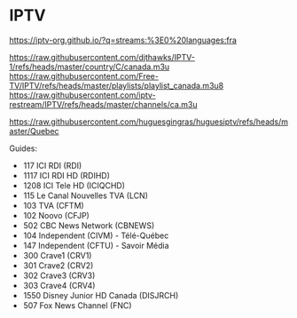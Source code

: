 # IPTV

https://iptv-org.github.io/?q=streams:%3E0%20languages:fra

https://raw.githubusercontent.com/djthawks/IPTV-1/refs/heads/master/country/C/canada.m3u
https://raw.githubusercontent.com/Free-TV/IPTV/refs/heads/master/playlists/playlist_canada.m3u8
https://raw.githubusercontent.com/iptv-restream/IPTV/refs/heads/master/channels/ca.m3u

https://raw.githubusercontent.com/huguesgingras/huguesiptv/refs/heads/master/Quebec



Guides:
- <option value="5fc771ed8bd622002d0447c0-5fc705dc6b022a002d77efe0:117">117 ICI RDI (RDI)</option>
- <option value="5fc771ed8bd622002d0447c0-5fc705dc6b022a002d77ef9d:1117">1117 ICI RDI HD (RDIHD)</option>
- <option value="5fc771ed8bd622002d0447c0-5fc705e6c21207002f8badb0:1208">1208 ICI Tele HD (ICIQCHD)</option>
- <option value="5fc771ed8bd622002d0447c0-5fc705ef7c6557002ee1ea7d:115">115 Le Canal Nouvelles TVA (LCN)</option>
- <option value="5fc771ed8bd622002d0447c0-5fc705f9dd53a6002d8f9292:103">103 TVA (CFTM)</option>
- <option value="5fc771ed8bd622002d0447c0-5fc705e8c8d56d002e06f54e:102">102 Noovo (CFJP)</option>
- <option value="5fc771ed8bd622002d0447c0-5fc705fcc40548002d5459ce:502">502 CBC News Network (CBNEWS)</option>
- <option value="5fc771ed8bd622002d0447c0-5fc705ef7c6557002ee1ea2b:104">104 Independent (CIVM) - Télé-Québec</option>
- <option value="5fc771ed8bd622002d0447c0-5fc705d7a62668002dcef4e6:147">147 Independent (CFTU) - Savoir Média</option>
- <option value="5fc771ed8bd622002d0447c0-5fc705fdc8d56d002e06f8d2:300">300 Crave1 (CRV1)</option>
- <option value="5fc771ed8bd622002d0447c0-5fc705ef7c6557002ee1ea31:301">301 Crave2 (CRV2)</option>
- <option value="5fc771ed8bd622002d0447c0-5fc705dcbcd67c002d0e695a:302">302 Crave3 (CRV3)</option>
- <option value="5fc771ed8bd622002d0447c0-5fc705fdc8d56d002e06f911:303">303 Crave4 (CRV4)</option>
- <option value="5fc771ed8bd622002d0447c0-5fc70607d783b6002d7a9636:1550">1550 Disney Junior HD Canada (DISJRCH)
- <option value="5fc771ed8bd622002d0447c0-5fc705ef088e7d002d4c70cd:507">507 Fox News Channel (FNC)</option>
